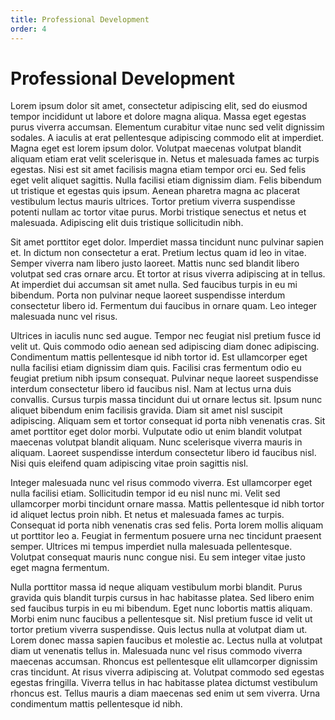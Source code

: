```yaml
---
title: Professional Development
order: 4
---
```


# Professional Development

Lorem ipsum dolor sit amet, consectetur adipiscing elit, sed do eiusmod tempor incididunt ut labore et dolore magna aliqua. Massa eget egestas purus viverra accumsan. Elementum curabitur vitae nunc sed velit dignissim sodales. A iaculis at erat pellentesque adipiscing commodo elit at imperdiet. Magna eget est lorem ipsum dolor. Volutpat maecenas volutpat blandit aliquam etiam erat velit scelerisque in. Netus et malesuada fames ac turpis egestas. Nisi est sit amet facilisis magna etiam tempor orci eu. Sed felis eget velit aliquet sagittis. Nulla facilisi etiam dignissim diam. Felis bibendum ut tristique et egestas quis ipsum. Aenean pharetra magna ac placerat vestibulum lectus mauris ultrices. Tortor pretium viverra suspendisse potenti nullam ac tortor vitae purus. Morbi tristique senectus et netus et malesuada. Adipiscing elit duis tristique sollicitudin nibh.

Sit amet porttitor eget dolor. Imperdiet massa tincidunt nunc pulvinar sapien et. In dictum non consectetur a erat. Pretium lectus quam id leo in vitae. Semper viverra nam libero justo laoreet. Mattis nunc sed blandit libero volutpat sed cras ornare arcu. Et tortor at risus viverra adipiscing at in tellus. At imperdiet dui accumsan sit amet nulla. Sed faucibus turpis in eu mi bibendum. Porta non pulvinar neque laoreet suspendisse interdum consectetur libero id. Fermentum dui faucibus in ornare quam. Leo integer malesuada nunc vel risus.

Ultrices in iaculis nunc sed augue. Tempor nec feugiat nisl pretium fusce id velit ut. Quis commodo odio aenean sed adipiscing diam donec adipiscing. Condimentum mattis pellentesque id nibh tortor id. Est ullamcorper eget nulla facilisi etiam dignissim diam quis. Facilisi cras fermentum odio eu feugiat pretium nibh ipsum consequat. Pulvinar neque laoreet suspendisse interdum consectetur libero id faucibus nisl. Nam at lectus urna duis convallis. Cursus turpis massa tincidunt dui ut ornare lectus sit. Ipsum nunc aliquet bibendum enim facilisis gravida. Diam sit amet nisl suscipit adipiscing. Aliquam sem et tortor consequat id porta nibh venenatis cras. Sit amet porttitor eget dolor morbi. Vulputate odio ut enim blandit volutpat maecenas volutpat blandit aliquam. Nunc scelerisque viverra mauris in aliquam. Laoreet suspendisse interdum consectetur libero id faucibus nisl. Nisi quis eleifend quam adipiscing vitae proin sagittis nisl.

Integer malesuada nunc vel risus commodo viverra. Est ullamcorper eget nulla facilisi etiam. Sollicitudin tempor id eu nisl nunc mi. Velit sed ullamcorper morbi tincidunt ornare massa. Mattis pellentesque id nibh tortor id aliquet lectus proin nibh. Et netus et malesuada fames ac turpis. Consequat id porta nibh venenatis cras sed felis. Porta lorem mollis aliquam ut porttitor leo a. Feugiat in fermentum posuere urna nec tincidunt praesent semper. Ultrices mi tempus imperdiet nulla malesuada pellentesque. Volutpat consequat mauris nunc congue nisi. Eu sem integer vitae justo eget magna fermentum.

Nulla porttitor massa id neque aliquam vestibulum morbi blandit. Purus gravida quis blandit turpis cursus in hac habitasse platea. Sed libero enim sed faucibus turpis in eu mi bibendum. Eget nunc lobortis mattis aliquam. Morbi enim nunc faucibus a pellentesque sit. Nisl pretium fusce id velit ut tortor pretium viverra suspendisse. Quis lectus nulla at volutpat diam ut. Lorem donec massa sapien faucibus et molestie ac. Lectus nulla at volutpat diam ut venenatis tellus in. Malesuada nunc vel risus commodo viverra maecenas accumsan. Rhoncus est pellentesque elit ullamcorper dignissim cras tincidunt. At risus viverra adipiscing at. Volutpat commodo sed egestas egestas fringilla. Viverra tellus in hac habitasse platea dictumst vestibulum rhoncus est. Tellus mauris a diam maecenas sed enim ut sem viverra. Urna condimentum mattis pellentesque id nibh.
